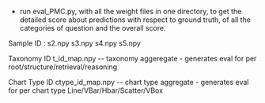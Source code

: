 - run eval_PMC.py, with all the weight files in one directory, to get the detailed score about predictions with respect to ground truth, of all the categories of question and the overall score.

Sample ID : 
s2.npy 
s3.npy
s4.npy
s5.npy

Taxonomy ID 
t_id_map.npy  -- taxonomy aggeregate - generates eval for per root/structure/retrieval/reasoning

Chart Type ID 
ctype_id_map.npy -- chart type aggregate - generates eval for per chart type Line/VBar/Hbar/Scatter/VBox